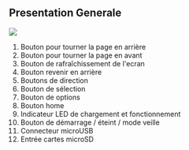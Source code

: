 ## Presentation Generale
![](http://static.energysistem.com/images/manuals/39225/568ff90a3ce54.jpg)

1. Bouton pour tourner la page en arrière
2. Bouton pour tourner la page en avant
3. Bouton de rafraîchissement de l'ecran
4. Bouton revenir en arrière
5. Boutons de direction
6. Bouton de sélection
7. Bouton de options
8. Bouton home
9. Indicateur LED de chargement et fonctionnement
10. Bouton de démarrage / éteint / mode veille
11. Connecteur microUSB
12. Entrée cartes microSD
